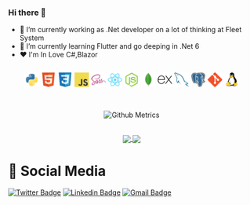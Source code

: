 ### Hi there 👋


- 🔭 I’m currently working as .Net developer on a lot of thinking at Fleet System 
- 🌱 I’m currently learning Flutter and go deeping in .Net 6
- ❤️ I'm In Love C#,Blazor

```C#
```

<p align="center">
<img src=https://raw.githubusercontent.com/devicons/devicon/master/icons/python/python-original.svg alt=python width="30" height="30"/>
<img src=https://raw.githubusercontent.com/devicons/devicon/master/icons/html5/html5-original.svg alt=html5 width="30" height="30"/>
<img src=https://raw.githubusercontent.com/devicons/devicon/master/icons/css3/css3-original.svg alt=css3 width="30" height="30"/>
<img src=https://raw.githubusercontent.com/devicons/devicon/master/icons/javascript/javascript-original.svg alt=javascript width="30" height="30"/>
<img src=https://raw.githubusercontent.com/devicons/devicon/master/icons/sass/sass-original.svg alt=sass width="30" height="30"/>
<img src=https://raw.githubusercontent.com/devicons/devicon/master/icons/react/react-original.svg alt=react width="30" height="30"/>
<img src=https://raw.githubusercontent.com/devicons/devicon/master/icons/nodejs/nodejs-original.svg alt=nodejs width="30" height="30"/>
<img src=https://raw.githubusercontent.com/devicons/devicon/master/icons/mongodb/mongodb-original.svg alt=mongodb width="30" height="30"/>
<img src=https://raw.githubusercontent.com/devicons/devicon/master/icons/express/express-original.svg alt=express width="30" height="30"/>
<img src=https://raw.githubusercontent.com/devicons/devicon/master/icons/mysql/mysql-original.svg alt=express width="30" height="30"/>
<img src=https://raw.githubusercontent.com/devicons/devicon/master/icons/postgresql/postgresql-original.svg alt=express width="30" height="30"/>
<img src=https://raw.githubusercontent.com/devicons/devicon/master/icons/git/git-original.svg alt=git width="30" height="30"/>
<img src=https://raw.githubusercontent.com/devicons/devicon/master/icons/linux/linux-original.svg alt=linux width="30" height="30"/>
</p>

<br>
<p align="center">
<img width="500" src="https://metrics.lecoq.io/geesuth" alt="Github Metrics">
</p>

<br>


<center>
  <a href="https://github.com/anuraghazra/github-readme-stats">
  <img align="center" src="https://github-readme-stats.vercel.app/api?username=geesuth&count_private=true&show_icons=true&include_all_commits=true&hide_border=true&hide_title=true "/>
</a>
<a href="https://github.com/anuraghazra/github-readme-stats">
  <img align="center" src="https://github-readme-stats.vercel.app/api/top-langs/?username=geesuth&langs_count=5&hide_title=true&hide_border=true" />
</a>
</center>



# 🤝 Social Media
[![Twitter Badge](https://img.shields.io/twitter/url?label=GeeSuth&logo=twitter&style=social&url=https%3A%2F%2Ftwitter.com%2FGeeSuth)](https://twitter.com/intent/follow?screen_name=geesuth "Follow me on Twitter")
[![Linkedin Badge](https://img.shields.io/badge/Abdllah%20Bin%20Hatheem%20Ali-linkedin?style=flat&color=0077b5&logoColor=white&logo=linkedin)](https://www.linkedin.com/in/geesuth/ "Connect on LinkedIn")
[![Gmail Badge](https://img.shields.io/badge/g33suth@gmail.com-email?style=flat&color=C5211E&logoColor=white&logo=gmail)](mailto:g33suth@gmail.com "Email me")
